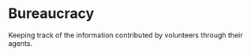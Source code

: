 Bureaucracy
===========

Keeping track of the information contributed by volunteers through their agents.
